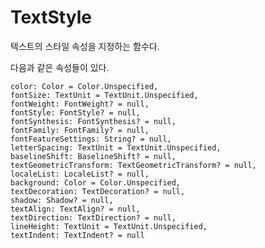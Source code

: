 # TextStyle

텍스트의 스타일 속성을 지정하는 함수다.

다음과 같은 속성들이 있다.

	color: Color = Color.Unspecified,
	fontSize: TextUnit = TextUnit.Unspecified,
	fontWeight: FontWeight? = null,
	fontStyle: FontStyle? = null,
	fontSynthesis: FontSynthesis? = null,
	fontFamily: FontFamily? = null,
	fontFeatureSettings: String? = null,
	letterSpacing: TextUnit = TextUnit.Unspecified,
	baselineShift: BaselineShift? = null,
	textGeometricTransform: TextGeometricTransform? = null,
	localeList: LocaleList? = null,
	background: Color = Color.Unspecified,
	textDecoration: TextDecoration? = null,
	shadow: Shadow? = null,
	textAlign: TextAlign? = null,
	textDirection: TextDirection? = null,
	lineHeight: TextUnit = TextUnit.Unspecified,
	textIndent: TextIndent? = null